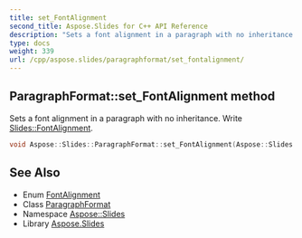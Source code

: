 ```yaml
---
title: set_FontAlignment
second_title: Aspose.Slides for C++ API Reference
description: "Sets a font alignment in a paragraph with no inheritance. Write Slides::FontAlignment."
type: docs
weight: 339
url: /cpp/aspose.slides/paragraphformat/set_fontalignment/
---
```

## ParagraphFormat::set_FontAlignment method


Sets a font alignment in a paragraph with no inheritance. Write [Slides::FontAlignment](../../fontalignment/).

```cpp
void Aspose::Slides::ParagraphFormat::set_FontAlignment(Aspose::Slides::FontAlignment value) override
```

## See Also

* Enum [FontAlignment](../../fontalignment/)
* Class [ParagraphFormat](../)
* Namespace [Aspose::Slides](../../)
* Library [Aspose.Slides](../../../)
